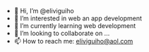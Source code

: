 - 👋 Hi, I’m @eliviguiho
- 👀 I’m interested in web an app development
- 🌱 I’m currently learning web development
- 💞️ I’m looking to collaborate on ...
- 📫 How to reach me: eliviguiho@aol.com

<!---
eliviguiho/eliviguiho is a ✨ special ✨ repository because its `README.md` (this file) appears on your GitHub profile.
You can click the Preview link to take a look at your changes.
--->
